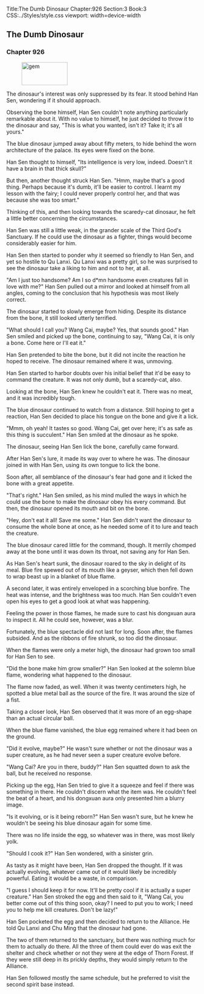 Title:The Dumb Dinosaur 
Chapter:926 
Section:3 
Book:3 
CSS:../Styles/style.css 
viewport: width=device-width
  
## The Dumb Dinosaur
### Chapter 926 
<figure>
	<img src="../Images/gem.gif" alt="gem" id="gem" width="120" height="60" />
</figure>
  

  
  The dinosaur's interest was only suppressed by its fear. It stood behind Han Sen, wondering if it should approach.

Observing the bone himself, Han Sen couldn't note anything particularly remarkable about it. With no value to himself, he just decided to throw it to the dinosaur and say, "This is what you wanted, isn't it? Take it; it's all yours."

The blue dinosaur jumped away about fifty meters, to hide behind the worn architecture of the palace. Its eyes were fixed on the bone.

Han Sen thought to himself, "Its intelligence is very low, indeed. Doesn't it have a brain in that thick skull?"

But then, another thought struck Han Sen. "Hmm, maybe that's a good thing. Perhaps because it's dumb, it'll be easier to control. I learnt my lesson with the fairy; I could never properly control her, and that was because she was too smart."

Thinking of this, and then looking towards the scaredy-cat dinosaur, he felt a little better concerning the circumstances.

Han Sen was still a little weak, in the grander scale of the Third God's Sanctuary. If he could use the dinosaur as a fighter, things would become considerably easier for him.

Han Sen then started to ponder why it seemed so friendly to Han Sen, and yet so hostile to Qu Lanxi. Qu Lanxi was a pretty girl, so he was surprised to see the dinosaur take a liking to him and not to her, at all.

"Am I just too handsome? Am I so d*mn handsome even creatures fall in love with me?" Han Sen pulled out a mirror and looked at himself from all angles, coming to the conclusion that his hypothesis was most likely correct.

The dinosaur started to slowly emerge from hiding. Despite its distance from the bone, it still looked utterly terrified.

"What should I call you? Wang Cai, maybe? Yes, that sounds good." Han Sen smiled and picked up the bone, continuing to say, "Wang Cai, it is only a bone. Come here or I'll eat it."

Han Sen pretended to bite the bone, but it did not incite the reaction he hoped to receive. The dinosaur remained where it was, unmoving.

Han Sen started to harbor doubts over his initial belief that it'd be easy to command the creature. It was not only dumb, but a scaredy-cat, also.

Looking at the bone, Han Sen knew he couldn't eat it. There was no meat, and it was incredibly tough.

The blue dinosaur continued to watch from a distance. Still hoping to get a reaction, Han Sen decided to place his tongue on the bone and give it a lick.

"Mmm, oh yeah! It tastes so good. Wang Cai, get over here; it's as safe as this thing is succulent." Han Sen smiled at the dinosaur as he spoke.

The dinosaur, seeing Han Sen lick the bone, carefully came forward.

After Han Sen's lure, it made its way over to where he was. The dinosaur joined in with Han Sen, using its own tongue to lick the bone.

Soon after, all semblance of the dinosaur's fear had gone and it licked the bone with a great appetite.

"That's right." Han Sen smiled, as his mind mulled the ways in which he could use the bone to make the dinosaur obey his every command. But then, the dinosaur opened its mouth and bit on the bone.

"Hey, don't eat it all! Save me some." Han Sen didn't want the dinosaur to consume the whole bone at once, as he needed some of it to lure and teach the creature.

The blue dinosaur cared little for the command, though. It merrily chomped away at the bone until it was down its throat, not saving any for Han Sen.

As Han Sen's heart sunk, the dinosaur roared to the sky in delight of its meal. Blue fire spewed out of its mouth like a geyser, which then fell down to wrap beast up in a blanket of blue flame.

A second later, it was entirely enveloped in a scorching blue bonfire. The heat was intense, and the brightness was too much. Han Sen couldn't even open his eyes to get a good look at what was happening.

Feeling the power in those flames, he made sure to cast his dongxuan aura to inspect it. All he could see, however, was a blur.

Fortunately, the blue spectacle did not last for long. Soon after, the flames subsided. And as the ribbons of fire shrunk, so too did the dinosaur.

When the flames were only a meter high, the dinosaur had grown too small for Han Sen to see.

"Did the bone make him grow smaller?" Han Sen looked at the solemn blue flame, wondering what happened to the dinosaur.

The flame now faded, as well. When it was twenty centimeters high, he spotted a blue metal ball as the source of the fire. It was around the size of a fist.

Taking a closer look, Han Sen observed that it was more of an egg-shape than an actual circular ball.

When the blue flame vanished, the blue egg remained where it had been on the ground.

"Did it evolve, maybe?" He wasn't sure whether or not the dinosaur was a super creature, as he had never seen a super creature evolve before.

"Wang Cai? Are you in there, buddy?" Han Sen squatted down to ask the ball, but he received no response.

Picking up the egg, Han Sen tried to give it a squeeze and feel if there was something in there. He couldn't discern what the item was. He couldn't feel the beat of a heart, and his dongxuan aura only presented him a blurry image.

"Is it evolving, or is it being reborn?" Han Sen wasn't sure, but he knew he wouldn't be seeing his blue dinosaur again for some time.

There was no life inside the egg, so whatever was in there, was most likely yolk.

"Should I cook it?" Han Sen wondered, with a sinister grin.

As tasty as it might have been, Han Sen dropped the thought. If it was actually evolving, whatever came out of it would likely be incredibly powerful. Eating it would be a waste, in comparison.

"I guess I should keep it for now. It'll be pretty cool if it is actually a super creature." Han Sen stroked the egg and then said to it, "Wang Cai, you better come out of this thing soon, okay? I need to put you to work; I need you to help me kill creatures. Don't be lazy!"

Han Sen pocketed the egg and then decided to return to the Alliance. He told Qu Lanxi and Chu Ming that the dinosaur had gone.

The two of them returned to the sanctuary, but there was nothing much for them to actually do there. All the three of them could ever do was exit the shelter and check whether or not they were at the edge of Thorn Forest. If they were still deep in its prickly depths, they would simply return to the Alliance.

Han Sen followed mostly the same schedule, but he preferred to visit the second spirit base instead.
